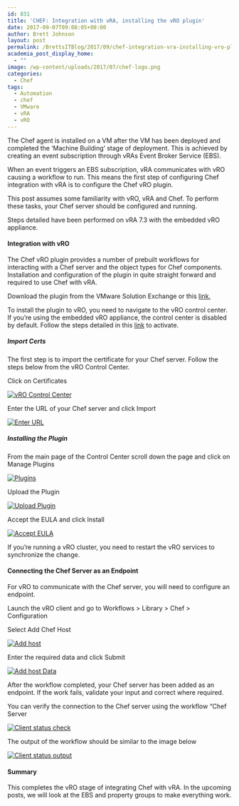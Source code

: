 ```yaml
---
id: 831
title: 'CHEF: Integration with vRA, installing the vRO plugin'
date: 2017-09-07T09:08:05+00:00
author: Brett Johnson
layout: post
permalink: /BrettsITBlog/2017/09/chef-integration-vra-installing-vro-plugin/
academia_post_display_home:
  - ""
image: /wp-content/uploads/2017/07/chef-logo.png
categories:
  - Chef
tags:
  - Automation
  - chef
  - VMware
  - vRA
  - vRO
---
```


The Chef agent is installed on a VM after the VM has been deployed and completed the ‘Machine Building’ stage of deployment. This is achieved by creating an event subscription through vRAs Event Broker Service (EBS).

When an event triggers an EBS subscription, vRA communicates with vRO causing a workflow to run. This means the first step of configuring Chef integration with vRA is to configure the Chef vRO plugin.

This post assumes some familiarity with vRO, vRA and Chef. To perform these tasks, your Chef server should be configured and running.

Steps detailed have been performed on vRA 7.3 with the embedded vRO appliance.

#### Integration with vRO

The Chef vRO plugin provides a number of prebuilt workflows for interacting with a Chef server and the object types for Chef components. Installation and configuration of the plugin in quite straight forward and required to use Chef with vRA.

Download the plugin from the VMware Solution Exchange or this [link.](https://marketplace.vmware.com/vsx/solutions/chef-plugin-for-vrealize-orchestrator)

To install the plugin to vRO, you need to navigate to the vRO control center. If you’re using the embedded vRO appliance, the control center is disabled by default. Follow the steps detailed in this [link](https://docs.vmware.com/en/vRealize-Automation/7.3/com.vmware.vra.prepare.use.doc/GUID-727FBB27-C440-4C95-B6B5-2B86C9E7D4F6.html) to activate.

##### Import Certs

The first step is to import the certificate for your Chef server. Follow the steps below from the vRO Control Center.

Click on Certificates

[![vRO Control Center](/assets/images/2017/09/vRO-Contol-Center-Certs.png)]({{site.url}}/assets/images/2017/09/vRO-Contol-Center-Certs.png)

Enter the URL of your Chef server and click Import

[![Enter URL](/assets/images/2017/09/vRO-Contol-Center-Input-URL.png)]({{site.url}}/assets/images/2017/09/vRO-Contol-Center-Input-URL.png)

##### Installing the Plugin

From the main page of the Control Center scroll down the page and click on Manage Plugins

[![Plugins](/assets/images/2017/09/vRO-Contol-Center-Plugins.png)]({{site.url}}/assets/images/2017/09/vRO-Contol-Center-Plugins.png)

Upload the Plugin

[![Upload Plugin](/assets/images/2017/09/vRO-Contol-Center-Install-plugin.png)]({{site.url}}/assets/images/2017/09/vRO-Contol-Center-Install-plugin.png)

Accept the EULA and click Install

[![Accept EULA](/assets/images/2017/09/vRO-Contol-Center-Accept-EULA.png)]({{site.url}}/assets/images/2017/09/vRO-Contol-Center-Accept-EULA.png)

If you’re running a vRO cluster, you need to restart the vRO services to synchronize the change.

#### **Connecting the Chef Server as an Endpoint**

For vRO to communicate with the Chef server, you will need to configure an endpoint.

Launch the vRO client and go to Workflows > Library > Chef > Configuration

Select Add Chef Host

[![Add host](/assets/images/2017/09/vRO-Client-Add-Chef-Host.png)]({{site.url}}/assets/images/2017/09/vRO-Client-Add-Chef-Host.png)

Enter the required data and click Submit

[![Add host Data](/assets/images/2017/09/vRO-Client-Chef-Add-Host-Data.png)]({{site.url}}/assets/images/2017/09/vRO-Client-Chef-Add-Host-Data.png)

After the workflow completed, your Chef server has been added as an endpoint. If the work fails, validate your input and correct where required.

You can verify the connection to the Chef server using the workflow “Chef Server

[![Client status check](/assets/images/2017/09/vRO-Client-Check-Chef-Status.png)]({{site.url}}/assets/images/2017/09/vRO-Client-Check-Chef-Status.png)

The output of the workflow should be similar to the image below

[![Client status output](/assets/images/2017/09/vRO-Client-Check-Chef-Status-Output.png)]({{site.url}}/assets/images/2017/09/vRO-Client-Check-Chef-Status-Output.png)

#### Summary

This completes the vRO stage of integrating Chef with vRA. In the upcoming posts, we will look at the EBS and property groups to make everything work.